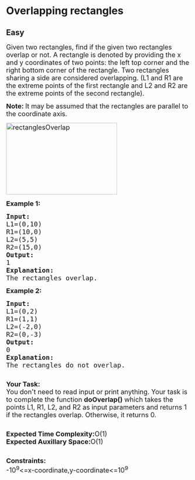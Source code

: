 # Overlapping rectangles
## Easy 
<div class="problem-statement">
                <p></p><p><span style="font-size:18px">Given two rectangles, find if the given two rectangles overlap or not. A rectangle is denoted by providing the x and y coordinates of two points: the left top corner and the right bottom corner of the rectangle. Two rectangles sharing a side are considered overlapping. (L1 and R1 are the extreme points of the first rectangle and L2 and R2 are the extreme points of the second rectangle).</span></p>

<p><span style="font-size:18px"><strong>Note:&nbsp;</strong>It may be assumed that the rectangles are parallel to the coordinate axis.</span></p>

<p><span style="font-size:18px"><a href="http://d1hyf4ir1gqw6c.cloudfront.net//wp-content/uploads/rectanglesOverlap.png" target="_blank"><img alt="rectanglesOverlap" class="aligncenter size-full wp-image-126964 img-responsive" src="http://d1hyf4ir1gqw6c.cloudfront.net/wp-content/uploads/rectanglesOverlap.png" style="height:196px; width:303px"></a></span></p>

<p><span style="font-size:18px"><strong>Example 1:</strong></span></p>

<pre style="position: relative;"><span style="font-size:18px"><strong>Input:</strong>
L1=(0,10)
R1=(10,0)
L2=(5,5)
R2=(15,0)
<strong>Output:</strong>
1
<strong>Explanation:</strong>
The rectangles overlap.</span><div class="open_grepper_editor" title="Edit &amp; Save To Grepper"></div></pre>

<p><span style="font-size:18px"><strong>Example 2:</strong></span></p>

<pre style="position: relative;"><span style="font-size:18px"><strong>Input:</strong>
L1=(0,2)
R1=(1,1)
L2=(-2,0)
R2=(0,-3)
<strong>Output:</strong>
0
<strong>Explanation:</strong>
The rectangles do not overlap.</span><div class="open_grepper_editor" title="Edit &amp; Save To Grepper"></div></pre>

<p><br>
<span style="font-size:18px"><strong>Your Task:</strong><br>
You don't need to read input or print anything. Your task is to complete the function <strong>doOverlap()</strong> which takes the points L1, R1, L2, and R2 as input parameters and returns 1 if the rectangles overlap. Otherwise, it returns 0.</span></p>

<p><br>
<span style="font-size:18px"><strong>Expected Time Complexity:</strong>O(1)<br>
<strong>Expected Auxillary Space:</strong>O(1)</span></p>

<p><br>
<span style="font-size:18px"><strong>Constraints:</strong><br>
-10<sup>9</sup>&lt;=x-coordinate,y-coordinate&lt;=10<sup>9</sup></span></p>
 <p></p>
            </div>